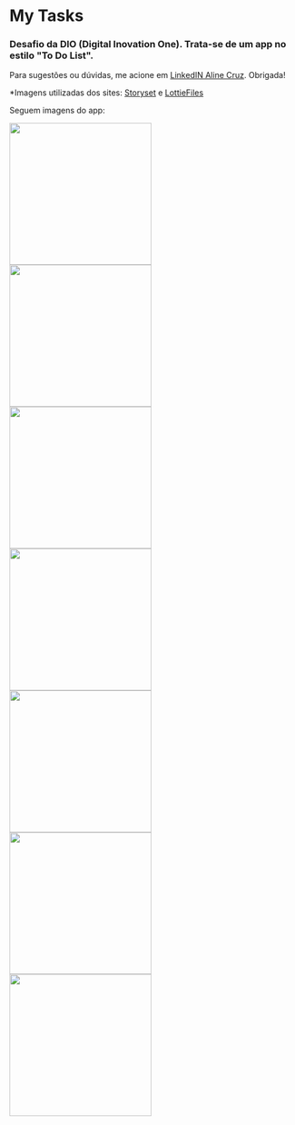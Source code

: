 # My Tasks
### Desafio da DIO (Digital Inovation One). Trata-se de um app no estilo "To Do List".

Para sugestões ou dúvidas, me acione em <a href="https://www.linkedin.com/in/linecruz/">LinkedIN Aline Cruz</a>. Obrigada!

*Imagens utilizadas dos sites: <a href="https://storyset.com/work">Storyset</a> e <a href="https://lottiefiles.com">LottieFiles</a>


Seguem imagens do app:

<img src="https://user-images.githubusercontent.com/42226293/125373936-59526300-e35c-11eb-8253-f6263a27687d.png" width="250" align="left">

<img src="https://user-images.githubusercontent.com/42226293/125373929-57889f80-e35c-11eb-996f-2feb62f7eaa9.png" width="250" align="left">

<img src="https://user-images.githubusercontent.com/42226293/125373938-59eaf980-e35c-11eb-933e-958760cb2251.png" width="250" align="left">

<img src="https://user-images.githubusercontent.com/42226293/125373941-5a839000-e35c-11eb-9368-12c119c73233.png" width="250" align="left">

<img src="https://user-images.githubusercontent.com/42226293/125373923-55264580-e35c-11eb-8018-54832072d8c4.png" width="250" align="left">

<img src="https://user-images.githubusercontent.com/42226293/125373932-58b9cc80-e35c-11eb-88e1-38777382ee90.png" width="250" align="left">

<img src="https://user-images.githubusercontent.com/42226293/125373934-59526300-e35c-11eb-9d8e-6d8ca45a5e8e.png" width="250" align="left">
